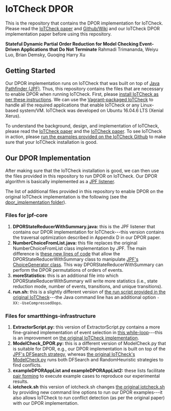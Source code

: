 # IoTCheck DPOR
This is the repository that contains the DPOR implementation for IoTCheck. Please read the [IoTCheck paper](https://2020.esec-fse.org/details/fse-2020-papers/16/Understanding-and-Automatically-Detecting-Conflicting-Interactions-between-Smart-Home) and [Github/Wiki](https://github.com/uci-plrg/iotcheck) and our IoTCheck DPOR implementation paper before using this repository.

**Stateful Dynamic Partial Order Reduction for Model Checking Event-Driven Applications that Do Not Terminate**
Rahmadi Trimananda, Weiyu Luo, Brian Demsky, Guoqing Harry Xu

## Getting Started
Our DPOR implementation runs on IoTCheck that was built on top of [Java Pathfinder (JPF)](https://github.com/javapathfinder). Thus, this repository contains the files that are necessary to enable DPOR when running IoTCheck. First, please [install IoTCheck as per these instructions](https://github.com/uci-plrg/iotcheck/blob/master/README.md#getting-started). We can use the [Vagrant-packaged IoTCheck](https://github.com/uci-plrg/iotcheck-vagrant) to handle all the required applications that enable IoTCheck or any Linux-based system/VM. IoTCheck was developed on Ubuntu 16.04.6 LTS (Xenial Xerus).

To understand the background, design, and implementation of IoTCheck, please read the [IoTCheck paper](https://2020.esec-fse.org/details/fse-2020-papers/16/Understanding-and-Automatically-Detecting-Conflicting-Interactions-between-Smart-Home) and the [IoTCheck paper](https://2020.esec-fse.org/details/fse-2020-papers/16/Understanding-and-Automatically-Detecting-Conflicting-Interactions-between-Smart-Home). 
To see IoTCheck in action, please [run the examples provided on the IoTCheck Github](https://github.com/uci-plrg/iotcheck/blob/master/README.md#examples) to make sure that your IoTCheck installation is good.

## Our DPOR Implementation
After making sure that the IoTCheck installation is good, we can then use the files provided in this repository to run DPOR on IoTCheck. Our DPOR algorithm is basically implemented as a [JPF listener](https://github.com/javapathfinder/jpf-core/wiki/Listeners).

The list of additional files provided in this repository to enable DPOR on the original IoTCheck implementation is the following (see the [dpor_implementation folder](https://github.com/uci-plrg/iotcheck-dpor/tree/main/dpor_implementation)).

### Files for jpf-core
1. **DPORStateReducerWithSummary.java:** this is the JPF listener that contains our DPOR implementation for IoTCheck---this version contains the traversal optimization described in Appendix D in our DPOR paper.
2. **NumberChoiceFromList.java:** this file replaces the original NumberChoiceFromList class implementation by JPF. The main difference is [these new lines of code](https://github.com/uci-plrg/iotcheck-dpor/blob/652f448e55f7423c2a7b3f663a3ba203f2f6a609/dpor_implementation/jpf-core/NumberChoiceFromList.java#L265) that allow the DPORStateReducerWithSummary class to manipulate [JPF's ChoiceGenerator class](https://github.com/javapathfinder/jpf-core/wiki/ChoiceGenerators). This way DPORStateReducerWithSummary can perform the DPOR permutations of orders of events.  
3. **moreStatistics:** this is an additional file into which DPORStateReducerWithSummary will write more statistics (i.e., state reduction mode, number of events, transitions, and unique transitions).
4. **run.sh:** this is a slightly different version of [the run script provided in the original IoTCheck](https://github.com/uci-plrg/iotcheck/wiki/IoTCheck-JPF#run-script)---the Java command line has an additional option `-XX:-UseCompressedOops`.

### Files for smartthings-infrastructure
1. **ExtractorScript.py:** this version of ExtractorScript.py contains a more fine-grained implementation of event selection in [this while-loop](https://github.com/uci-plrg/iotcheck-dpor/blob/ed6d392ecf1162299ba012facb1be4ab4431d89d/dpor_implementation/smartthings-infrastructure/ExtractorScript.py#L397)---this is an improvement on [the original IoTCheck implementation](https://github.com/uci-plrg/iotcheck/wiki/IoTCheck-Infrastructure#iotcheck-configuration-and-preprocessing).
2. **ModelCheck_DPOR.py:** this is a different version of ModelCheck.py that is suitable for DPOR, e.g., our DPOR implementation is built on top of the [JPF's DFSearch strategy](https://github.com/javapathfinder/jpf-core/wiki/Search-Strategies), whereas [the original IoTCheck's ModelCheck.py](https://github.com/uci-plrg/iotcheck/wiki/IoTCheck-Infrastructure#iotcheck-configuration-and-preprocessing) runs both DFSearch and RandomHeuristic strategies to find conflicts.
3. **exampleDPORAppList and exampleDPORAppList2:** these lists facilitate [pair forming](https://github.com/uci-plrg/iotcheck#forming-pairs) to execute example cases to reproduce our experimental results.
4. **iotcheck.sh** this version of iotcheck.sh changes [the original iotcheck.sh](https://github.com/uci-plrg/iotcheck#experiments) by providing new command line options to run our DPOR examples---it also allows IoTCheck to run conflict detection (as per the original paper) with our DPOR implementation.
